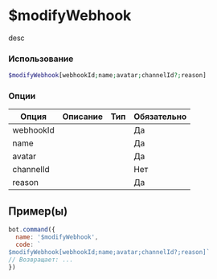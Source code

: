 # $modifyWebhook
desc
### Использование
```php
$modifyWebhook[webhookId;name;avatar;channelId?;reason]
```

### Опции

| Опция | Описание | Тип | Обязательно |
|--------|-------------|------|----------|
| webhookId |  |  | Да | 
| name |  |  | Да | 
| avatar |  |  | Да |
| channelId |  |  | Нет |
| reason |  |  | Да |
## Пример(ы)

```javascript
bot.command({
  name: '$modifyWebhook',
  code: `
$modifyWebhook[webhookId;name;avatar;channelId?;reason]`
// Возвращает: ...
})
```